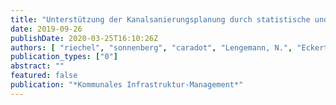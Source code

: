 ```yaml
---
title: "Unterstützung der Kanalsanierungsplanung durch statistische und datengetriebene Alterungsmodelle"
date: 2019-09-26
publishDate: 2020-03-25T16:10:26Z
authors: [ "riechel", "sonnenberg", "caradot", "Lengemann, N.", "Eckert, E.", "Ringe, A.", "rouault" ]
publication_types: ["0"]
abstract: ""
featured: false
publication: "*Kommunales Infrastruktur-Management*"
---
```


